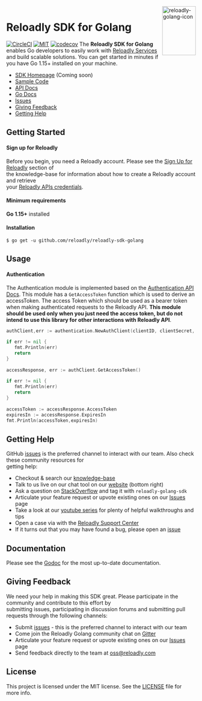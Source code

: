 <img src="icon.png" width="89" height="130" align="right" alt="reloadly-golang-icon"/>

# Reloadly SDK for Golang

[![CircleCI][circle-ci-badge]][circle-ci-url] [![MIT][mit-badge]][mit-url] [![codecov][codecov-badge]][codecov-url]
The **Reloadly SDK for Golang** enables Go developers to easily work with [Reloadly Services][reloadly-main-site] and build scalable solutions. You can get started in minutes if you have Go 1.15+ installed on your machine.

* [SDK Homepage][sdk-website] (Coming soon)
* [Sample Code][sample-code]
* [API Docs][docs-api]
* [Go Docs][godoc]
* [Issues][sdk-issues]
* [Giving Feedback](#giving-feedback)
* [Getting Help](#getting-help)

## Getting Started

#### Sign up for Reloadly ####   
Before you begin, you need a Reloadly account. Please see the [Sign Up for Reloadly][reloadly-signup-help] section of    
the knowledge-base for information about how to create a Reloadly account and retrieve    
your [Reloadly APIs credentials][api-credentials-help].

#### Minimum requirements ####   
**Go 1.15+** installed

#### Installation
`$ go get -u github.com/reloadly/reloadly-sdk-golang`
## Usage
#### Authentication
The Authentication module is implemented based on the [Authentication API Docs](https://developers.reloadly.com/#authentication-api). This module has a `GetAccessToken` function which is used to derive an accessToken. The access Token which should be used as a bearer token when making authenticated requests to the Reloadly API. **This module should be used only when you just need the access token,  but do not intend to use this library for other interactions with Reloadly API**.
```Go  
authClient,err := authentication.NewAuthClient(clientID, clientSecret, false)  
  
if err != nil {  
   fmt.Println(err)  
   return  
}  
  
accessResponse, err := authClient.GetAccessToken()  
  
if err != nil {  
   fmt.Println(err)  
   return  
}  
  
accessToken := accessResponse.AccessToken  
expiresIn := accessResponse.ExpiresIn  
fmt.Println(accessToken,expiresIn)  
```  

## Getting Help

GitHub [issues][sdk-issues] is the preferred channel to interact with our team. Also check these community resources for    
getting help:

* Checkout & search our [knowledge-base][reloadly-knowledge-base]
* Talk to us live on our chat tool on our [website][reloadly-main-site] (bottom right)
* Ask a question on [StackOverflow][stack-overflow] and tag it with `reloadly-golang-sdk`
* Articulate your feature request or upvote existing ones on our [Issues][features] page
* Take a look at our [youtube series][youtube-series] for plenty of helpful walkthroughs and tips
* Open a case via with the [Reloadly Support Center][support-center]
* If it turns out that you may have found a bug, please open an [issue][sdk-issues]

## Documentation

Please see the [Godoc](https://pkg.go.dev/github.com/Ghvstcode/reloadly) for the most up-to-date documentation.


## Giving Feedback

We need your help in making this SDK great. Please participate in the community and contribute to this effort by    
submitting issues, participating in discussion forums and submitting pull requests through the following channels:

* Submit [issues][sdk-issues] - this is the preferred channel to interact with our team
* Come join the Reloadly Golang community chat on [Gitter][gitter]
* Articulate your feature request or upvote existing ones on our [Issues][features] page
* Send feedback directly to the team at oss@reloadly.com

## License

This project is licensed under the MIT license. See the [LICENSE](LICENSE) file for more info.

[reloadly-main-site]: https://www.reloadly.com/

[reloadly-signup-help]: https://faq.reloadly.com/en/articles/2307724-how-do-i-register-for-my-free-account

[api-credentials-help]: https://faq.reloadly.com/en/articles/3519543-locating-your-api-credentials

[sdk-issues]: https://github.com/ghvstcode/reloadly/issues

[sdk-license]: http://www.reloadly.com/software/apache2.0/

[gitter]: https://gitter.im/reloadly/reloadly-sdk-golang

[sample-code]: https://github.com/reloadly/reloadly-sdk-golang/blob/main/SAMPLE_CODE.MD

[docs-api]: https://developers.reloadly.com

[features]: https://github.com/reloadly/reloadly-sdk-golang/issues?q=is%3Aopen+is%3Aissue+label%3A%22feature-request%22

[api-docs]: https://developers.reloadly.com

[godoc]: https://pkg.go.dev/github.com/reloadly/reloadly-sdk-golang

[lombok]: https://projectlombok.org

[lombok-plugins]: https://projectlombok.org/setup/overview

[mit-badge]: http://img.shields.io/:license-mit-blue.svg?style=flat

[mit-url]: https://github.com/reloadly/reloadly-sdk-golang/raw/main/LICENSE

[circle-ci-badge]: https://circleci.com/gh/Reloadly/reloadly-sdk-golang.svg?style=svg&circle-token=8f018250b6732bd0be3b183cb09c94942f800b0a

[circle-ci-url]: https://app.circleci.com/pipelines/github/Reloadly/reloadly-sdk-golang

[codecov-badge]: https://codecov.io/gh/Reloadly/reloadly-sdk-golang/branch/main/graph/badge.svg?token=SUV66Q3J2Y

[codecov-url]: https://codecov.io/gh/Reloadly/reloadly-sdk-golang

[youtube-series]: https://www.youtube.com/watch?v=TbXC4Ic8x30&t=141s&ab_channel=Reloadly

[reloadly-knowledge-base]: https://faq.reloadly.com

[stack-overflow]: http://stackoverflow.com/questions/tagged/reloadly-reloadly-sdk

[support-center]: https://faq.reloadly.com/en/articles/3423196-contacting-support

[sdk-website]: https://www.reloadly.com